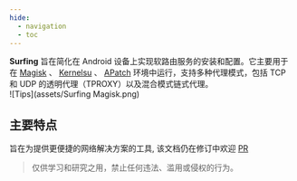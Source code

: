 ```yaml
---
hide:
  - navigation
  - toc
---
```

**Surfing** 旨在简化在 Android 设备上实现软路由服务的安装和配置。它主要用于在 [Magisk](https://github.com/topjohnwu/Magisk) 、 [Kernelsu](https://github.com/tiann/KernelSU) 、 [APatch](https://github.com/bmax121/APatch)  环境中运行，支持多种代理模式，包括 TCP 和 UDP 的透明代理（TPROXY）以及混合模式链式代理。  
![Tips](assets/Surfing Magisk.png)  

## 主要特点
旨在为提供更便捷的网络解决方案的工具, 该文档仍在修订中欢迎 [PR]()
> 仅供学习和研究之用，禁止任何违法、滥用或侵权的行为。
